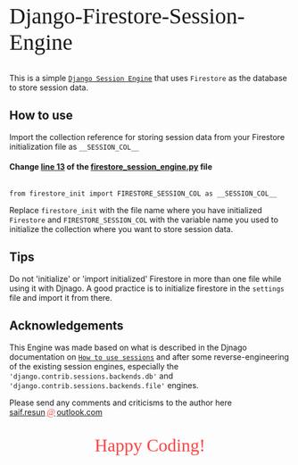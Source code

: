 <p style="margin: 2rem auto; width: -moz-fit-content; width: fit-content; font: 2.5rem 'JetBrains Mono'">Django-Firestore-Session-Engine</p>


This is a simple [`Django Session Engine`](https://docs.djangoproject.com/en/dev/topics/http/sessions) that uses `Firestore` as the database to store session data.


## How to use


Import the collection reference for storing session data from your Firestore initialization file as `__SESSION_COL__`

#### Change [line 13](firestore_session_engine.py#13) of the [firestore_session_engine.py](firestore_session_engine.py) file


```

from firestore_init import FIRESTORE_SESSION_COL as __SESSION_COL__

```

Replace `firestore_init` with the file name where you have initialized `Firestore` and `FIRESTORE_SESSION_COL` with the variable name you used to initialize the collection where you want to store session data.


## Tips

Do not 'initialize' or 'import initialized' Firestore in more than one file while using it with Djnago. A good practice is to initialize firestore in the `settings` file and import it from there.


## Acknowledgements

This Engine was made based on what is described in the Djnago documentation on [`How to use sessions`](https://docs.djangoproject.com/en/dev/topics/http/sessions/) and after some reverse-engineering of the existing session engines, especially the `'django.contrib.sessions.backends.db'` and `'django.contrib.sessions.backends.file'` engines.


Please send any  comments  and  criticisms  to the author here <a href="mailto:saif.resun@outlook.com">saif.resun<span style="color: #fc4445; margin: 0 3px; font: 1rem 'JetBrains Mono'; font-style: italic;">@</span>outlook.com</a>

<p style="margin: 2rem auto; width: -moz-fit-content; width: fit-content; font: 2rem 'JetBrains Mono'; color: #fc4445">Happy Coding!</p>
